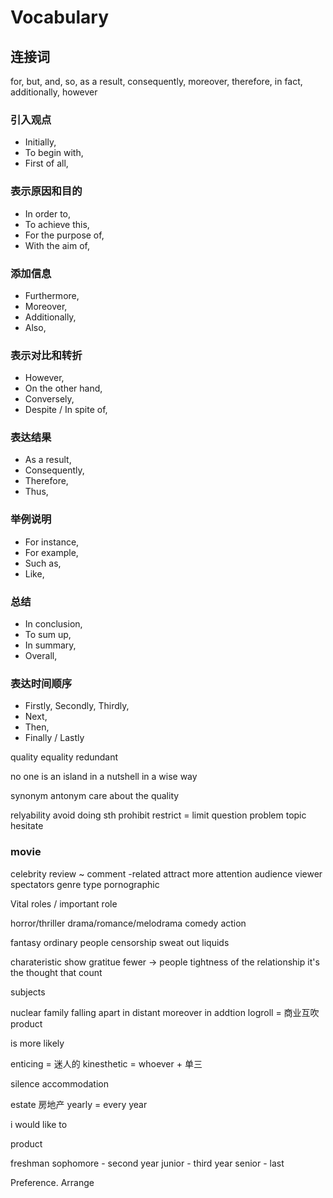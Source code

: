 # Vocabulary

## 连接词

 for, but, and, so, as a result, consequently, moreover, therefore, in fact, additionally, however

### 引入观点

- Initially,
- To begin with,
- First of all,

### 表示原因和目的

- In order to,
- To achieve this,
- For the purpose of,
- With the aim of,

### 添加信息

- Furthermore,
- Moreover,
- Additionally,
- Also,

### 表示对比和转折

- However,
- On the other hand,
- Conversely,
- Despite / In spite of,

### 表达结果

- As a result,
- Consequently,
- Therefore,
- Thus,

### 举例说明

- For instance,
- For example,
- Such as,
- Like,

### 总结

- In conclusion,
- To sum up,
- In summary,
- Overall,

### 表达时间顺序

- Firstly, Secondly, Thirdly,
- Next,
- Then,
- Finally / Lastly







quality
equality
redundant

no one is an island
in a nutshell 
in a wise way

synonym
antonym
care about the quality

relyability
avoid doing sth
prohibit restrict = limit
question problem topic
hesitate

### movie

celebrity
review ~ comment
-related
attract more attention
audience viewer spectators
genre type 
pornographic

Vital roles / important role

horror/thriller 
drama/romance/melodrama
comedy
action 

fantasy
ordinary people
censorship
sweat out liquids



charateristic
show gratitue
fewer -> people
tightness of the relationship
it's the thought that count

subjects

nuclear family
falling apart
in distant 
moreover
in addtion
logroll = 商业互吹
product

is more likely

enticing = 迷人的
kinesthetic =
whoever + 单三

silence
accommodation

estate 房地产
yearly = every  year

i would like to 





product

freshman
sophomore - second year
junior - third year
senior - last 

Preference. 
Arrange 